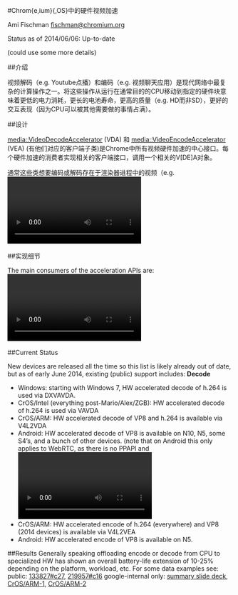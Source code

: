 #Chrom{e,ium}{,OS}中的硬件视频加速

Ami Fischman <fischman@chromium.org>

Status as of 2014/06/06: Up-to-date

(could use some more details)

##介绍

视频解码（e.g. Youtube点播）和编码（e.g. 视频聊天应用）是现代网络中最复杂的计算操作之一。将这些操作从运行在通常目的的CPU移动到指定的硬件块意味着更低的电力消耗，更长的电池寿命，更高的质量（e.g. HD而非SD），更好的交互表现（因为CPU可以被其他需要做的事情占满）。

##设计

[media::VideoDecodeAccelerator](https://code.google.com/p/chromium/codesearch#chromium/src/media/video/video_decode_accelerator.h&q=media::VideoDecodeAccelerator&sq=package:chromium&ct=rc&cd=1&l=21&dr=Ss) (VDA) 和 [media::VideoEncodeAccelerator](https://code.google.com/p/chromium/codesearch#chromium/src/media/video/video_encode_accelerator.h&l=23) (VEA) (有他们对应的客户端子类)是Chrome中所有视频硬件加速的中心接口。每个硬件加速的消费者实现相关的客户端接口，调用一个相关的V[DE]A对象。

通常这些类想要编码或解码存在于渲染器进程中的视频（e.g.<video>播放器，或者WebRTC的视频解编码器），被使用的硬件在渲染器进程内是不可访问的，所以[IPC](https://code.google.com/p/chromium/codesearch#chromium/src/content/common/gpu/gpu_messages.h&q=f:messages%5C.h%20acceleratedvideo&sq=package:chromium&type=cs&l=712)被用于连接渲染器<->GPU进程。

##实现细节

The main consumers of the acceleration APIs are: <video> pipeline (what plays media on the web), WebRTC (enabling plugin-free real-time video chat on the web), and Pepper API (offering HW acceleration to pepper plugins such as Adobe Flash).
The implementations of the acceleration APIs are specific to the OS (and sometimes HW platform) due to radically different options offered by the OS and drivers/HW present.
![hwvideo](../hwvideo.png)
(not pictured: obsolete OpenMAX-IL-based [OVDA](https://code.google.com/p/chromium/issues/detail?id=223194), and never-launched [MacVDA](https://code.google.com/p/chromium/issues/detail?id=133828)).

##Current Status

New devices are released all the time so this list is likely already out of date, but as of early June 2014, existing (public) support includes:
**Decode**
- Windows: starting with Windows 7, HW accelerated decode of h.264 is used via DXVAVDA.
- CrOS/Intel (everything post-Mario/Alex/ZGB): HW accelerated decode of h.264 is used via VAVDA
- CrOS/ARM: HW accelerated decode of VP8 and h.264 is available via V4L2VDA
- Android: HW accelerated decode of VP8 is available on N10, N5, some S4’s, and a bunch of other devices.  (note that on Android this only applies to WebRTC, as there is no PPAPI and <video> uses the platform’s player)
**Encode**
- CrOS/ARM: HW accelerated encode of h.264 (everywhere) and VP8 (2014 devices) is available via V4L2VEA
- Android: HW accelerated encode of VP8 is available on N5.

##Results
Generally speaking offloading encode or decode from CPU to specialized HW has shown an overall battery-life extension of 10-25% depending on the platform, workload, etc.  For some data examples see:
public:  [133827#c27](http://crbug.com/133827#c27), [219957#c16](https://code.google.com/p/chromium/issues/detail?id=219957#c16)
google-internal only: [summary slide deck](http://docs/presentation/d/1lhWy_gsAhDtnB5l3i2ND2rWhHgmgtV394WoVzlqevAE/edit#slide=id.g1c7d5a5cf_023), [CrOS/ARM-1](https://docs.google.com/a/google.com/spreadsheets/d/1tdAEvCVPKH6280EArYPHaE10HA0iFP0aypJGy4n26LM/edit#gid=0), [CrOS/ARM-2](http://docs/document/d/1fty8UzlwN0SzJlURfNbPysYZ1sj4VFaDpF0MV95HbNE/edit#)



